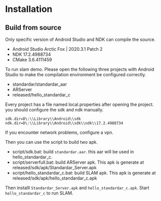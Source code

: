 # Installation

## Build from source

Only specific version of Android Studio and NDK can compile the source.

* Android Studio Arctic Fox | 2020.3.1 Patch 2
* NDK 17.2.4988734
* CMake 3.6.4111459

To run slam demo. Please open the following three projects with Android Studio to make the compilation environment be configured correctly.

* standardar/standardar_aar
* ARServer
* released/hello_standardar_c

Every project has a file named local.properties after opening the project. you should configure the sdk and ndk manually.

```
sdk.dir=D\:\\Library\\Android\\sdk
ndk.dir=D\:\\Library\\Android\\sdk\\ndk\\17.2.4988734
```

If you encounter network problems, configure a vpn.

Then you can use the script to build two apk.

* script/sdk.bat: build `standardar.aar`. this aar will be used in hello_standardar_c.
* script/serverfull.bat: build ARServer apk. This apk is generate at released/sdk/apk/Standardar_Server.apk
* script/hello_standardar_c.bat: build SLAM apk. This apk is generate at released/sdk/apk/hello_standardar_c.apk

Then installl `Standardar_Server.apk` and `hello_standardar_c.apk`. Start `hello_standardar_c` to run SLAM.
